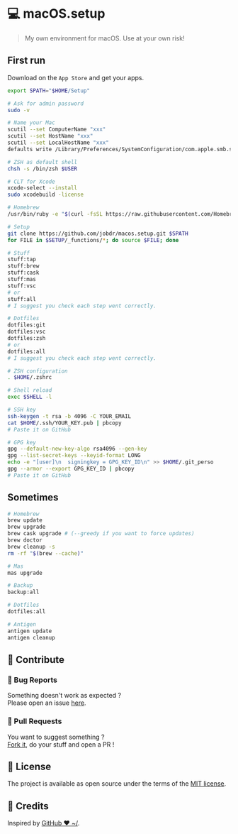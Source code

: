 # 💻 macOS.setup

> My own environment for macOS. Use at your own risk!

## First run

Download on the `App Store` and get your apps.

```bash
export SPATH="$HOME/Setup"

# Ask for admin password
sudo -v

# Name your Mac
scutil --set ComputerName "xxx"
scutil --set HostName "xxx"
scutil --set LocalHostName "xxx"
defaults write /Library/Preferences/SystemConfiguration/com.apple.smb.server NetBIOSName -string "xxx"

# ZSH as default shell
chsh -s /bin/zsh $USER

# CLT for Xcode
xcode-select --install
sudo xcodebuild -license

# Homebrew
/usr/bin/ruby -e "$(curl -fsSL https://raw.githubusercontent.com/Homebrew/install/master/install)"

# Setup
git clone https://github.com/jobdr/macos.setup.git $SPATH
for FILE in $SETUP/_functions/*; do source $FILE; done

# Stuff
stuff:tap
stuff:brew
stuff:cask
stuff:mas
stuff:vsc
# or
stuff:all
# I suggest you check each step went correctly.

# Dotfiles
dotfiles:git
dotfiles:vsc
dotfiles:zsh
# or
dotfiles:all
# I suggest you check each step went correctly.

# ZSH configuration
. $HOME/.zshrc

# Shell reload
exec $SHELL -l

# SSH key
ssh-keygen -t rsa -b 4096 -C YOUR_EMAIL
cat $HOME/.ssh/YOUR_KEY.pub | pbcopy
# Paste it on GitHub

# GPG key
gpg --default-new-key-algo rsa4096 --gen-key
gpg --list-secret-keys --keyid-format LONG
echo -e "[user]\n  signingkey = GPG_KEY_ID\n" >> $HOME/.git_perso
gpg --armor --export GPG_KEY_ID | pbcopy
# Paste it on GitHub
```

## Sometimes

```bash
# Homebrew
brew update
brew upgrade
brew cask upgrade # (--greedy if you want to force updates)
brew doctor
brew cleanup -s
rm -rf "$(brew --cache)"

# Mas
mas upgrade

# Backup
backup:all

# Dotfiles
dotfiles:all

# Antigen
antigen update
antigen cleanup
```

## 🙌 Contribute

### 🐛 Bug Reports

Something doesn't work as expected ?
<br>
Please open an issue [here](https://github.com/jobdr/macos.setup/issues).

### 🤝 Pull Requests

You want to suggest something ?
<br>
[Fork it](https://github.com/jobdr/macos.setup/fork), do your stuff and open a PR !

## 📖 License

The project is available as open source under the terms of the [MIT license](./license).

## 🎉 Credits

Inspired by [GitHub ❤ ~/](https://dotfiles.github.io).
